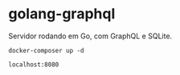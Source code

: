 # golang-graphql

Servidor rodando em Go, com GraphQL e SQLite.

`docker-composer up -d`

`localhost:8080`
